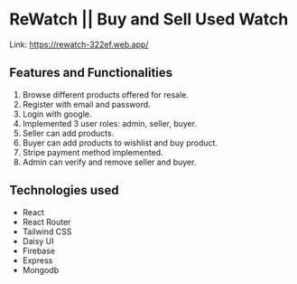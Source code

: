 # ReWatch || Buy and Sell Used Watch

Link: https://rewatch-322ef.web.app/

## Features and Functionalities

1. Browse different products offered for resale.
1. Register with email and password.
1. Login with google.
1. Implemented 3 user roles: admin, seller, buyer.
1. Seller can add products.
1. Buyer can add products to wishlist and buy product.
1. Stripe payment method implemented.
1. Admin can verify and remove seller and buyer.

## Technologies used

- React
- React Router
- Tailwind CSS
- Daisy UI
- Firebase
- Express
- Mongodb
